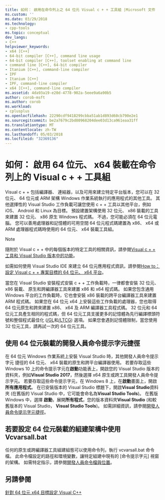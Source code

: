 ```yaml
---
title: 如何： 啟用在命令列上之 64 位元 Visual c + + 工具組 |Microsoft 文件
ms.custom: ''
ms.date: 03/29/2018
ms.technology:
- cpp-tools
ms.topic: conceptual
dev_langs:
- C++
helpviewer_keywords:
- x64 [C++]
- 64-bit compiler [C++], command line usage
- 64-bit compiler [C++], toolset enabling at command line
- command line [C++], 64-bit compiler
- Itanium [C++], command-line compiler
- IPF
- Itanium [C++]
- IPF, command-line compiler
- x64 [C++], command-line compiler
ms.assetid: 4da93a19-e20d-4778-902a-5eee9a6a90b5
author: corob-msft
ms.author: corob
ms.workload:
- cplusplus
ms.openlocfilehash: 22290cdf9418299cbba51ab1d893d60cb790e2e1
ms.sourcegitcommit: be2a7679c2bd80968204dee03d13ca961eaa31ff
ms.translationtype: MT
ms.contentlocale: zh-TW
ms.lasthandoff: 05/03/2018
ms.locfileid: "32369136"
---
```

# <a name="how-to-enable-a-64-bit-x64-hosted-visual-c-toolset-on-the-command-line"></a>如何： 啟用 64 位元、 x64 裝載在命令列上的 Visual c + + 工具組

Visual c + + 包括編譯器、 連結器，以及可用來建立特定平台版本，您可以在 32 位元、 64 位元或 ARM 架構 Windows 作業系統執行的應用程式的其他工具。 其他選擇性的 Visual Studio 工作負載可讓您使用 c + + 工具以其他平台，例如 iOS、 Android 和 Linux 為目標。 預設建置架構使用 32 位元、 x86 裝載的工具來建置 32 位元、 x86 原生 Windows 程式碼。 不過，您可能必須在 64 位元電腦。 您可以善用處理器和記憶體的可用空間 64 位元程式碼建置為 x86、 x64 或 ARM 處理器程式碼時使用的 64 位元、 x64 裝載工具組。

> [!NOTE]
> 隨附於 Visual c + + 中的每個版本的特定工具的相關資訊，請參閱[Visual c + + 工具和 Visual Studio 版本中的功能](../ide/visual-cpp-tools-and-features-in-visual-studio-editions.md)。
>
> 如需如何使用 Visual Studio IDE 來建立 64 位元應用程式資訊，請參閱[How to： 設定 Visual c + + 專案目標的 64 位元、 x64 平台](../build/how-to-configure-visual-cpp-projects-to-target-64-bit-platforms.md)。

當您在 Visual Studio 安裝程式安裝 c + + 工作負載時，一律都會安裝 32 位元、 x86 裝載、 原生和跨編譯器工具來建置 x86 和 x64 程式碼。 如果您包含通用 Windows 平台的工作負載時，它也會安裝 x86 裝載的跨平台編譯器工具來建置 ARM 程式碼。 如果您在 64 位元 x64 上安裝這些工作負載的處理器，您也取得 64 位元原生和跨來建置 x86、 x64 及 ARM 編譯器工具程式碼。 32 位元和 64 位元工具產生相同的程式碼，但 64 位元工具支援更多的記憶體為先行編譯標頭符號和整個程式最佳化 ([/GL](../build/reference/gl-whole-program-optimization.md)和[/LTCG](../build/reference/ltcg-link-time-code-generation.md)) 選項。 如果您會遇到記憶體限制，當您使用 32 位元工具，請再試一次的 64 位元工具。

## <a name="use-a-64-bit-hosted-developer-command-prompt-shortcut"></a>使用 64 位元裝載的開發人員命令提示字元捷徑

在 64 位元 Windows 作業系統上安裝 Visual Studio 時，其他開發人員命令提示字元 捷徑的 64 位元、 x64 裝載的原生和跨平台編譯器使用。 若要存取這些 Windows 10 上的命令提示字元在**啟動**功能表上，開啟您的 Visual Studio 版本的資料夾，例如**Visual Studio 2017**，然後選擇 x64 原生或跨工具開發人員命令提示字元。 若要存取這些命令提示字元，在 Windows 8 上，在**啟動**畫面上，開啟**所有應用程式**。 在已安裝版本的 Visual Studio 標題下，開啟**Visual Studio**資料夾 (在舊版的 Visual Studio 中，它可能會命名為**Visual Studio Tools**)。 在舊版 Windows 中，選擇 **啟動**，展開**所有程式**，您的版本資料夾**Visual Studio** (和較舊版本的 Visual Studio， **Visual Studio Tools**)。 如需詳細資訊，請參閱[開發人員命令提示字元捷徑](../build/building-on-the-command-line.md#developer-command-prompt-shortcuts)。

## <a name="use-vcvarsallbat-to-set-a-64-bit-hosted-build-architecture"></a>若要設定 64 位元裝載的組建架構中使用 Vcvarsall.bat

任何的原生或跨編譯器工具組建組態可以使用命令列，執行 vcvarsall.bat 命令檔。 此命令檔設定的路徑和環境變數，讓特定組建中現有的 [命令提示字元] 視窗的架構。 如需特定指示，請參閱[開發人員命令檔與位置](../build/building-on-the-command-line.md#developer-command-files-and-locations)。

## <a name="see-also"></a>另請參閱

[針對 64 位元 x64 目標設定 Visual C++](../build/configuring-programs-for-64-bit-visual-cpp.md)<br/>
